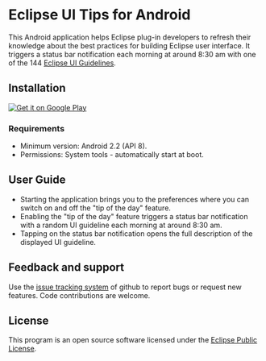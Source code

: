 Eclipse UI Tips for Android
===========================

This Android application helps Eclipse plug-in developers to refresh their knowledge about the best practices for building Eclipse user interface. It triggers a status bar notification each morning at around 8:30 am with one of the 144 [Eclipse UI Guidelines](http://wiki.eclipse.org/User_Interface_Guidelines). 

Installation
------------

[![Get it on Google Play](http://www.android.com/images/brand/get_it_on_play_logo_large.png)](http://play.google.com/store/apps/details?id=name.raev.kaloyan.android.eclipseuitips)

### Requirements

* Minimum version: Android 2.2 (API 8).
* Permissions: System tools - automatically start at boot.  

User Guide
----------

* Starting the application brings you to the preferences where you can switch on and off the "tip of the day" feature. 
* Enabling the "tip of the day" feature triggers a status bar notification with a random UI guideline each morning at around 8:30 am. 
* Tapping on the status bar notification opens the full description of the displayed UI guideline. 

Feedback and support
--------------------

Use the [issue tracking system](https://github.com/kaloyan-raev/eclipse-ui-tips/issues) of github to report bugs or request new features. Code contributions are welcome. 

License
-------

This program is an open source software licensed under the [Eclipse Public License](http://www.eclipse.org/legal/epl-v10.html).